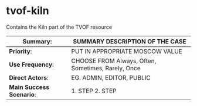 # tvof-kiln
Contains the Kiln part of the TVOF resource

**Summary**: | SUMMARY DESCRIPTION OF THE CASE
------------ | -------------
**Priority**: | PUT IN APPROPRIATE MOSCOW VALUE
**Use Frequency**: | CHOOSE FROM Always, Often, Sometimes, Rarely, Once
**Direct Actors**: | EG. ADMIN, EDITOR, PUBLIC
**Main Success Scenario**: | 1. STEP  2. STEP
